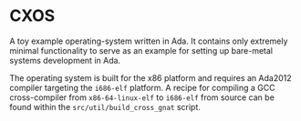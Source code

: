 # CXOS

A toy example operating-system written in Ada. It contains only extremely minimal functionality to serve as an example for setting up bare-metal systems development in Ada.

The operating system is built for the x86 platform and requires an Ada2012 compiler targeting the `i686-elf` platform. A recipe for compiling a GCC cross-compiler from `x86-64-linux-elf` to `i686-elf` from source can be found within the `src/util/build_cross_gnat` script.
